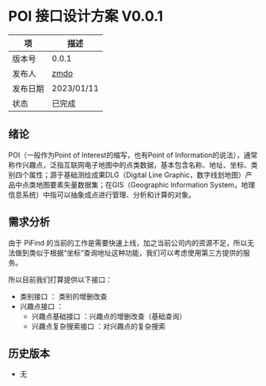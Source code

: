 # POI 接口设计方案 V0.0.1

| 项    | 描述                        |
|------|---------------------------|
 | 版本号  | 0.0.1                     |
| 发布人  | [zmdo](mailto://i@zmdo.cn) |
| 发布日期 | 2023/01/11                |
 | 状态   | 已完成                       |

## 绪论

POI（一般作为Point of Interest的缩写，也有Point of Information的说法），通常称作兴趣点，泛指互联网电子地图中的点类数据，基本包含名称、地址、坐标、类别四个属性；源于基础测绘成果DLG（Digital Line Graphic，数字线划地图）产品中点类地图要素矢量数据集；在GIS（Geographic Information System，地理信息系统）中指可以抽象成点进行管理、分析和计算的对象。

## 需求分析

由于 PiFind 的当前的工作是需要快速上线，加之当前公司内的资源不足，所以无法做到类似于根据“坐标”查询地址这种功能，我们可以考虑使用第三方提供的服务。

所以目前我们打算提供以下接口：

* 类别接口 ： 类别的增删改查
* 兴趣点接口 ： 
  * 兴趣点基础接口 ：兴趣点的增删改查（基础查询）
  * 兴趣点复杂搜索接口 ：对兴趣点的复杂搜索

## 历史版本

* 无
